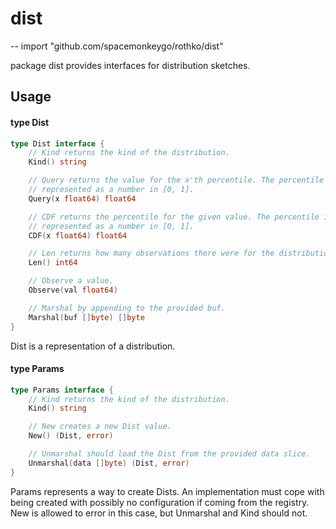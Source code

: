 # dist
--
    import "github.com/spacemonkeygo/rothko/dist"

package dist provides interfaces for distribution sketches.

## Usage

#### type Dist

```go
type Dist interface {
	// Kind returns the kind of the distribution.
	Kind() string

	// Query returns the value for the x'th percentile. The percentile is
	// represented as a number in [0, 1].
	Query(x float64) float64

	// CDF returns the percentile for the given value. The percentile is
	// represented as a number in [0, 1].
	CDF(x float64) float64

	// Len returns how many observations there were for the distribution.
	Len() int64

	// Observe a value.
	Observe(val float64)

	// Marshal by appending to the provided buf.
	Marshal(buf []byte) []byte
}
```

Dist is a representation of a distribution.

#### type Params

```go
type Params interface {
	// Kind returns the kind of the distribution.
	Kind() string

	// New creates a new Dist value.
	New() (Dist, error)

	// Unmarshal should load the Dist from the provided data slice.
	Unmarshal(data []byte) (Dist, error)
}
```

Params represents a way to create Dists. An implementation must cope with being
created with possibly no configuration if coming from the registry. New is
allowed to error in this case, but Unmarshal and Kind should not.

